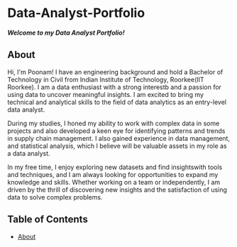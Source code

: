 # Data-Analyst-Portfolio
**_Welcome to my Data Analyst Portfolio!_**

## About
Hi, I'm Poonam! I have an engineering background and hold a Bachelor of Technology in Civil from Indian Institute of Technology, Roorkee(IIT Roorkee).
I am a data enthusiast with a strong interestb and a passion for using data to uncover meaningful insights. I am excited to bring my technical and analytical skills to the field of data analytics as an entry-level data analyst.

During my studies, I honed my ability to work with complex data in some projects and also developed a keen eye for identifying patterns and trends in supply chain management. I also gained experience in data management, and statistical analysis, which I believe will be valuable assets in my role as a data analyst.

In my free time, I enjoy exploring new datasets and find insightswith tools and techniques, and I am always looking for opportunities to expand my knowledge and skills. Whether working on a team or independently, I am driven by the thrill of discovering new insights and the satisfaction of using data to solve complex problems.
## Table of Contents
* [About](https://github.com/fincoder468/Data-Analyst-Portfolio/blob/main/README.md#about)
